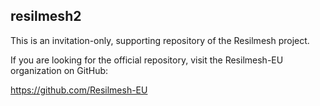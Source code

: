 ## resilmesh2

This is an invitation-only, supporting repository of the Resilmesh project.

If you are looking for the official repository, visit the Resilmesh-EU organization on GitHub:

https://github.com/Resilmesh-EU

